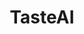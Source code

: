 ---
title: "TasteAI"
name: "TasteAI: Personal AI Assistant for Tasty Recipes"
one_liner: "AI Assistant for Tasty Recipes"
tech_stack: [
    "flask",
    "scikit-learn",
    "postgresql",
    "sqlalchemy",
    "python",
    "redis",
    "html",
    "css",
    "fullstack",
    "frontend",
    "backend",
]
tech: "Python, Flask, Postgresql, Redis, Scikit-learn"
start_date: "2017-09-24"
hackathon: "MHacks X"
header_link: "https://devpost.com/software/mhacksx-6dnma8"
github_link: "https://github.com/theCreedo/mhacksx"
devpost_link: "https://devpost.com/software/mhacksx-6dnma8"
youtube_embed_link:
image_link: "/images/taste-ai-logo-374x222.png"
image_alt_txt: "Taste AI Logo"
footer_image: ""
footer_image_alt_txt:
---